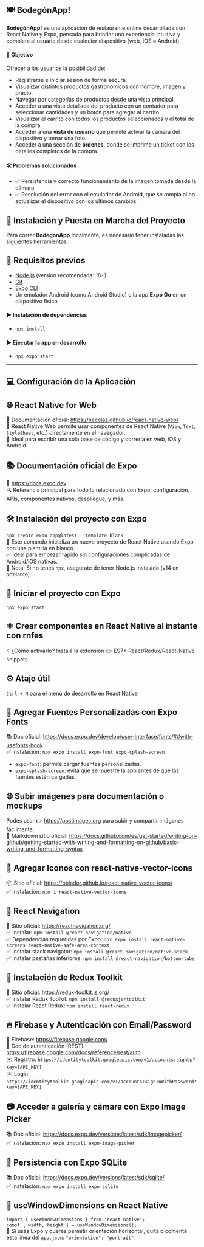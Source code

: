 ## 🍽️ BodegónApp!

**BodegónApp!** es una aplicación de restaurante online desarrollada con React Native y Expo, pensada para brindar una experiencia intuitiva y completa al usuario desde cualquier dispositivo (web, iOS o Android).

#### 🎯 Objetivo

Ofrecer a los usuarios la posibilidad de:

- Registrarse e iniciar sesión de forma segura.
- Visualizar distintos productos gastronómicos con nombre, imagen y precio.
- Navegar por categorías de productos desde una vista principal.
- Acceder a una vista detallada del producto con un contador para seleccionar cantidades y un botón para agregar al carrito.
- Visualizar el carrito con todos los productos seleccionados y el total de la compra.
- Acceder a una **vista de usuario** que permite activar la cámara del dispositivo y tomar una foto.
- Acceder a una sección de **órdenes**, donde se imprime un ticket con los detalles completos de la compra.

#### 🛠️ Problemas solucionados

- ✅ Persistencia y correcto funcionamiento de la imagen tomada desde la cámara.
- ✅ Resolución del error con el emulador de Android, que se rompía al no actualizar el dispositivo con los últimos cambios.


## 🚀 Instalación y Puesta en Marcha del Proyecto

Para correr **BodegonApp** localmente, es necesario tener instaladas las siguientes herramientas:

## 🧰 Requisitos previos

- [Node.js](https://nodejs.org/) (versión recomendada: 18+)
- [Git](https://git-scm.com/)
- [Expo CLI](https://docs.expo.dev/get-started/installation/)
- Un emulador Android (como Android Studio) o la app **Expo Go** en un dispositivo físico

#### ▶️ Instalación de dependencias
- `npx install`

#### ▶️ Ejecutar la app en desarrollo
- `npx expo start`
---


## 💻 Configuración de la Aplicación

## 🌐 React Native for Web

🔗 Documentación oficial: https://necolas.github.io/react-native-web/  
📌 React Native Web permite usar componentes de React Native (`View`, `Text`, `StyleSheet`, etc.) directamente en el navegador.  
🚀 Ideal para escribir una sola base de código y correrla en web, iOS y Android.

## 📚 Documentación oficial de Expo

🔗 https://docs.expo.dev  
🔍 Referencia principal para todo lo relacionado con Expo: configuración, APIs, componentes nativos, despliegue, y más.

## 🛠 Instalación del proyecto con Expo

`npx create-expo-app@latest --template blank`  
📌 Este comando inicializa un nuevo proyecto de React Native usando Expo con una plantilla en blanco.  
✅ Ideal para empezar rápido sin configuraciones complicadas de Android/iOS nativas.  
🧠 Nota: Si no tenés `npx`, asegurate de tener Node.js instalado (v14 en adelante).

## 🚀 Iniciar el proyecto con Expo

`npx expo start`

## ⚛️ Crear componentes en React Native al instante con rnfes

⚡ ¿Cómo activarlo? Instalá la extensión 👉 ES7+ React/Redux/React-Native snippets

## ⚙️ Atajo útil

`Ctrl + M` para el menú de desarrollo en React Native

## 🧩 Agregar Fuentes Personalizadas con Expo Fonts

📚 Doc oficial: https://docs.expo.dev/develop/user-interface/fonts/##with-usefonts-hook  
✅ Instalación: `npx expo install expo-font expo-splash-screen`  
- `expo-font`: permite cargar fuentes personalizadas.  
- `expo-splash-screen`: evita que se muestre la app antes de que las fuentes estén cargadas.

## 🌐 Subir imágenes para documentación o mockups

Podés usar 👉 https://postimages.org para subir y compartir imágenes fácilmente.  
📄 Markdown sitio oficial: https://docs.github.com/es/get-started/writing-on-github/getting-started-with-writing-and-formatting-on-github/basic-writing-and-formatting-syntax

## 🔣 Agregar Iconos con react-native-vector-icons

📦 Sitio oficial: https://oblador.github.io/react-native-vector-icons/  
✅ Instalación: `npm i react-native-vector-icons`

## 🧭 React Navigation

🔗 Sitio oficial: https://reactnavigation.org/  
✅ Instalar: `npm install @react-navigation/native`  
✅ Dependencias requeridas por Expo: `npx expo install react-native-screens react-native-safe-area-context`  
✅ Instalar stack navigator: `npm install @react-navigation/native-stack`  
✅ Instalar pestañas inferiores: `npm install @react-navigation/bottom-tabs`

## 🧠 Instalación de Redux Toolkit

🔗 Sitio oficial: https://redux-toolkit.js.org/  
✅ Instalar Redux Toolkit: `npm install @reduxjs/toolkit`  
✅ Instalar React Redux: `npm install react-redux`

## 🔥 Firebase y Autenticación con Email/Password

🔗 Firebase: https://firebase.google.com/  
🔗 Doc de autenticación (REST): https://firebase.google.com/docs/reference/rest/auth  
✉️ Registro: `https://identitytoolkit.googleapis.com/v1/accounts:signUp?key=[API_KEY]`  
✉️ Login: `https://identitytoolkit.googleapis.com/v1/accounts:signInWithPassword?key=[API_KEY]`

## 📷 Acceder a galería y cámara con Expo Image Picker

📚 Doc oficial: https://docs.expo.dev/versions/latest/sdk/imagepicker/  
✅ Instalación: `npx expo install expo-image-picker`

## 💾 Persistencia con Expo SQLite

📚 Doc oficial: https://docs.expo.dev/versions/latest/sdk/sqlite/  
✅ Instalación: `npx expo install expo-sqlite`

## 📐 useWindowDimensions en React Native

`import { useWindowDimensions } from 'react-native';`  
`const { width, height } = useWindowDimensions();`  
🧠 Si usás Expo y querés permitir orientación horizontal, quitá o comentá esta línea del `app.json`: `"orientation": "portrait",`
